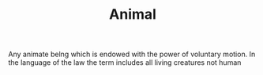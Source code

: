 ---
title: Animal
letter: A
permalink: "/definitions/animal.html"
body: Any animate belng which is endowed with the power of voluntary motion. In the
  language of the law the term includes all living creatures not human
published_at: '2018-07-07'
layout: post
---
